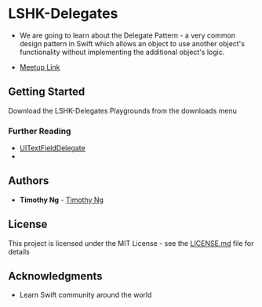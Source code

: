 # LSHK-Delegates
* We are going to learn about the Delegate Pattern - a very common design pattern in Swift which allows an object to use another object's functionality without implementing the additional object's logic.

* [Meetup Link](https://www.meetup.com/Learn-Swift-HK/events/256112243/)

## Getting Started

Download the LSHK-Delegates Playgrounds from the downloads menu

### Further Reading
- [UITextFieldDelegate](https://developer.apple.com/documentation/uikit/uitextfielddelegate)
-


## Authors

* **Timothy Ng** - [Timothy Ng](https://github.com/ncytimothy)

## License

This project is licensed under the MIT License - see the [LICENSE.md](LICENSE.md) file for details

## Acknowledgments

* Learn Swift community around the world



